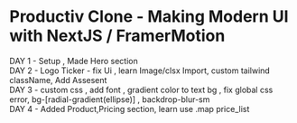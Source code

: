 # P r o d u c t i v Clone - Making Modern UI with NextJS / FramerMotion <br/>

DAY 1 - Setup , Made Hero section <br/>
DAY 2 - Logo Ticker - fix Ui , learn Image/clsx Import, custom tailwind className,  Add Assesent <br/>
DAY 3 - custom css , add font , gradient color to text bg , fix global css error, bg-[radial-gradient(ellipse)] , backdrop-blur-sm <br/>
DAY 4 - Added Product,Pricing section, learn use .map price_list <br/>
